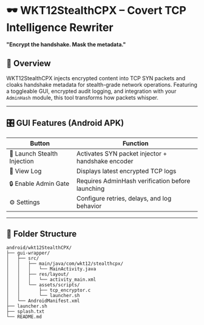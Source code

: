 # 🕶️ WKT12StealthCPX – Covert TCP Intelligence Rewriter  
**"Encrypt the handshake. Mask the metadata."**

## 🔐 Overview
WKT12StealthCPX injects encrypted content into TCP SYN packets and cloaks handshake metadata for stealth-grade network operations. Featuring a toggleable GUI, encrypted audit logging, and integration with your `AdminHash` module, this tool transforms how packets whisper.

---

## 🎛️ GUI Features (Android APK)

| Button                        | Function                                           |
|------------------------------|----------------------------------------------------|
| 🚀 Launch Stealth Injection  | Activates SYN packet injector + handshake encoder  |
| 🧾 View Log                  | Displays latest encrypted TCP logs                 |
| 🔒 Enable Admin Gate         | Requires AdminHash verification before launching   |
| ⚙️ Settings                  | Configure retries, delays, and log behavior        |

---

## 📂 Folder Structure

```plaintext
android/wkt12StealthCPX/
├── gui-wrapper/
│   ├── src/
│   │   ├── main/java/com/wkt12/stealthcpx/
│   │   │   └── MainActivity.java
│   │   ├── res/layout/
│   │   │   └── activity_main.xml
│   │   └── assets/scripts/
│   │       ├── tcp_encryptor.c
│   │       └── launcher.sh
│   └── AndroidManifest.xml
├── launcher.sh
├── splash.txt
└── README.md
